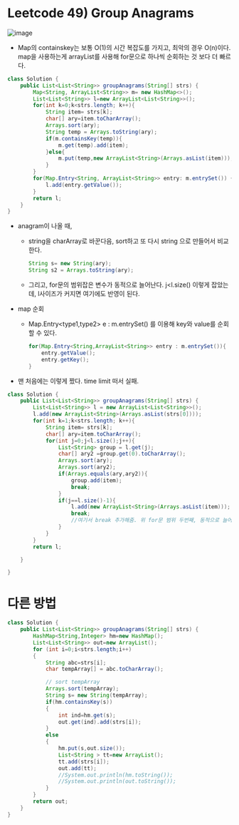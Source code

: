 # Leetcode 49) Group Anagrams

![image](https://user-images.githubusercontent.com/37058233/119544202-55d03180-bd46-11eb-95fb-429f25901400.png)

- Map의 containskey는 보통 O(1)의 시간 복잡도를 가지고, 최악의 경우 O(n)이다. map을 사용하는게 arrayList를 사용해 for문으로 하나씩 순회하는 것 보다 더 빠르다.

```java
class Solution {
    public List<List<String>> groupAnagrams(String[] strs) {
        Map<String, ArrayList<String>> m= new HashMap<>();
        List<List<String>> l=new ArrayList<List<String>>();
        for(int k=0;k<strs.length; k++){
            String item= strs[k];
            char[] ary=item.toCharArray();
            Arrays.sort(ary);
            String temp = Arrays.toString(ary);
            if(m.containsKey(temp)){
                m.get(temp).add(item);
            }else{
                m.put(temp,new ArrayList<String>(Arrays.asList(item))); 
            }
        }
        for(Map.Entry<String, ArrayList<String>> entry: m.entrySet()) {
            l.add(entry.getValue());
        }
        return l;
    }
}
```

- anagram이 나올 때, 

  - string을 charArray로 바꾼다음, sort하고 또 다시 string 으로 만들어서 비교한다.

    ```java
    String s= new String(ary);
    String s2 = Arrays.toString(ary);
    ```

  - 그리고, for문의 범위잡은 변수가 동적으로 늘어난다. j<l.size() 이렇게 잡았는데, l사이즈가 커지면 여기에도 반영이 된다. 

- map 순회 

  - Map.Entry<type1,type2> e : m.entrySet() 를 이용해 key와 value를 순회할 수 있다. 

    ```java
    for(Map.Entry<String,ArrayList<String>> entry : m.entrySet()){
        entry.getValue();
        entry.getKey();
    }
    ```

- 맨 처음에는 이렇게 짰다. time limit 떠서 실패.

```java
class Solution {
    public List<List<String>> groupAnagrams(String[] strs) {
        List<List<String>> l = new ArrayList<List<String>>();
        l.add(new ArrayList<String>(Arrays.asList(strs[0])));
        for(int k=1;k<strs.length; k++){
            String item= strs[k];
            char[] ary=item.toCharArray();
            for(int j=0;j<l.size();j++){
                List<String> group = l.get(j);
                char[] ary2 =group.get(0).toCharArray();
                Arrays.sort(ary);
                Arrays.sort(ary2);
                if(Arrays.equals(ary,ary2)){
                    group.add(item);
                    break;
                }
                if(j==l.size()-1){
                    l.add(new ArrayList<String>(Arrays.asList(item)));
                    break; 
                    //여기서 break 추가해줌. 위 for문 범위 두번째, 동적으로 늘어나서..
                }
            }
        }
        return l;

    }

}
```

# 다른 방법

```java
class Solution {
    public List<List<String>> groupAnagrams(String[] strs) {
        HashMap<String,Integer> hm=new HashMap();
        List<List<String>> out=new ArrayList();
        for (int i=0;i<strs.length;i++)
        {
            String abc=strs[i];
            char tempArray[] = abc.toCharArray();

            // sort tempArray
            Arrays.sort(tempArray);
            String s= new String(tempArray);
            if(hm.containsKey(s))
            {
                int ind=hm.get(s);
                out.get(ind).add(strs[i]);
            }
            else
            {
                hm.put(s,out.size());
                List<String > tt=new ArrayList();
                tt.add(strs[i]);
                out.add(tt);
                //System.out.println(hm.toString());
                //System.out.println(out.toString());
            }
        }
        return out;
    }
}
```


